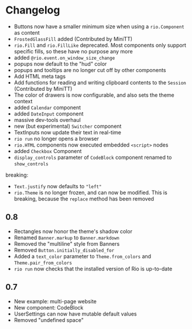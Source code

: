 # Changelog

- Buttons now have a smaller minimum size when using a `rio.Component` as
    content
- `FrostedGlassFill` added (Contributed by MiniTT)
- `rio.Fill` and `rio.FillLike` deprecated. Most components only support
    specific fills, so these have no purpose any more
- added `@rio.event.on_window_size_change`
- popups now default to the "hud" color
- popups and tooltips are no longer cut off by other components
- Add HTML meta tags
- Add functions for reading and writing clipboard contents to the `Session`
    (Contributed by MiniTT)
- The color of drawers is now configurable, and also sets the theme context
- added `Calendar` component
- added `DateInput` component
- massive dev-tools overhaul
- new (but experimental) `Switcher` component
- TextInputs now update their text in real-time
- `rio run` no longer opens a browser
- `rio.HTML` components now executed embedded `<script>` nodes
- added `Checkbox` Component
- `display_controls` parameter of `CodeBlock` component renamed to
    `show_controls`

breaking:

- `Text.justify` now defaults to `"left"`
- `rio.Theme` is no longer frozen, and can now be modified. This is breaking,
  because the `replace` method has been removed

## 0.8

- Rectangles now honor the theme's shadow color
- Renamed `Banner.markup` to `Banner.markdown`
- Removed the "multiline" style from Banners
- Removed `Button.initially_disabled_for`
- Added a `text_color` parameter to `Theme.from_colors` and
    `Theme.pair_from_colors`
- `rio run` now checks that the installed version of Rio is up-to-date

## 0.7

- New example: multi-page website
- New component: CodeBlock
- UserSettings can now have mutable default values
- Removed "undefined space"
